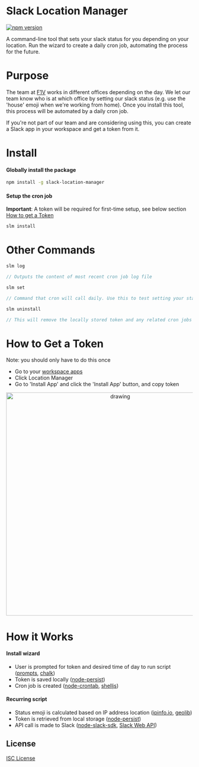 # Slack Location Manager

[![npm version](https://badge.fury.io/js/slack-location-manager.svg)](https://www.npmjs.com/package/slack-location-manager)

A command-line tool that sets your slack status for you depending on your location. Run the wizard to create a daily cron job, automating the process for the future.

# Purpose

The team at [F1V](http://f1v.co/) works in different offices depending on the day. We let our team know who is at which office by setting our slack status (e.g. use the 'house' emoji when we're working from home). Once you install this tool, this process will be automated by a daily cron job.

If you're not part of our team and are considering using this, you can create a Slack app in your workspace and get a token from it.

# Install

#### Globally install the package

```bash
npm install -g slack-location-manager
```

#### Setup the cron job

**Important**: A token will be required for first-time setup, see below section [How to get a Token](https://github.com/trybick/slack-location-manager#how-to-get-a-token)

```bash
slm install
```

# Other Commands

```java
slm log

// Outputs the content of most recent cron job log file
```

```java
slm set

// Command that cron will call daily. Use this to test setting your status.
```

```java
slm uninstall

// This will remove the locally stored token and any related cron jobs from your machine
```

# How to Get a Token

Note: you should only have to do this once

- Go to your [workspace apps](https://api.slack.com/apps)
- Click Location Manager
- Go to 'Install App' and click the 'Install App' button, and copy token

<p align="center">
<img src="https://i.imgur.com/xffSGvC.png" alt="drawing" width="600"/>
</p>

# How it Works

#### Install wizard

- User is prompted for token and desired time of day to run script ([prompts](https://github.com/terkelg/prompts), [chalk](https://github.com/chalk/chalk))
- Token is saved locally ([node-persist](https://github.com/simonlast/node-persist))
- Cron job is created ([node-crontab](https://github.com/dachev/node-crontab), [shelljs](https://www.npmjs.com/package/shelljs))

#### Recurring script

- Status emoji is calculated based on IP address location ([ipinfo.io](https://ipinfo.io), [geolib](https://github.com/manuelbieh/geolib))
- Token is retrieved from local storage ([node-persist](https://github.com/simonlast/node-persist))
- API call is made to Slack ([node-slack-sdk](https://github.com/slackapi/node-slack-sdk), [Slack Web API](https://api.slack.com/methods/users.profile.set))

## License

[ISC License](https://github.com/trybick/slack-location-manager/blob/master/LICENSE)
